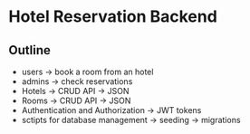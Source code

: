 # Hotel Reservation Backend

## Outline

- users -> book a room from an hotel
- admins -> check reservations
- Hotels -> CRUD API -> JSON
- Rooms -> CRUD API -> JSON
- Authentication and Authorization -> JWT tokens  
- sctipts for database management -> seeding -> migrations


##